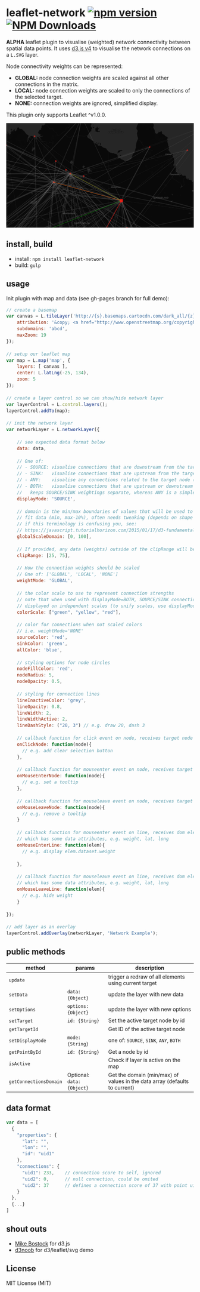 # leaflet-network [![npm version][npm-image]][npm-url] [![NPM Downloads][npm-downloads-image]][npm-url]

**ALPHA** leaflet plugin to visualise (weighted) network connectivity between spatial data points.
It uses [d3.js v4](http://d3js.org) to visualise the network connections on a `L.SVG` layer.

Node connectivity weights can be represented:
- **GLOBAL:** node connection weights are scaled against all other connections in the matrix.
- **LOCAL:** node connection weights are scaled to only the connections of the selected target.
- **NONE:** connection weights are ignored, simplified display.

This plugin only supports Leaflet ^v1.0.0.

![Screenshot](/screenshots/leaflet-network.png?raw=true)

## install, build

* install: `npm install leaflet-network`
* build: `gulp`

## usage

Init plugin with map and data (see gh-pages branch for full demo):

```javascript
// create a basemap
var canvas = L.tileLayer('http://{s}.basemaps.cartocdn.com/dark_all/{z}/{x}/{y}.png', {
	attribution: '&copy; <a href="http://www.openstreetmap.org/copyright">OpenStreetMap</a> &copy; <a href="http://cartodb.com/attributions">CartoDB</a>',
	subdomains: 'abcd',
	maxZoom: 19
});

// setup our leaflet map
var map = L.map('map', {
	layers: [ canvas ],
	center: L.latLng(-25, 134),
	zoom: 5
});

// create a layer control so we can show/hide network layer
var layerControl = L.control.layers();
layerControl.addTo(map);

// init the network layer
var networkLayer = L.networkLayer({

	// see expected data format below
	data: data,

	// One of:
	// - SOURCE: visualise connections that are downstream from the target node
	// - SINK:   visualise connections that are upstream from the target node
	// - ANY:    visualise any connections related to the target node (useful if not concerned with SOURCE/SINKs)
	// - BOTH:   visualise connections that are upstream or downstream from the target node, differs to ANY as it
	//   keeps SOURCE/SINK weightings separate, whereas ANY is a simple merge
	displayMode: 'SOURCE',

	// domain is the min/max boundaries of values that will be used to fit data to the range scale, defaults to auto
	// fit data (min, max-10%), often needs tweaking (depends on shape of your data)
	// if this terminology is confusing you, see:
	// https://javascript.tutorialhorizon.com/2015/01/17/d3-fundamentals-understanding-domain-range-and-scales-in-d3js/
	globalScaleDomain: [0, 100],

	// If provided, any data (weights) outside of the clipRange will be ignored
	clipRange: [25, 75],

	// How the connection weights should be scaled
	// One of: ['GLOBAL', 'LOCAL', 'NONE']
	weightMode: 'GLOBAL',

	// the color scale to use to represent connection strengths
	// note that when used with displayMode=BOTH, SOURCE/SINK connections will be
	// displayed on independent scales (to unify scales, use displayMode=ANY).
	colorScale: ["green", "yellow", "red"],

	// color for connections when not scaled colors
	// i.e. weightMode='NONE'
	sourceColor: 'red',
	sinkColor: 'green',
	allColor: 'blue',

	// styling options for node circles
	nodeFillColor: 'red',
	nodeRadius: 5,
	nodeOpacity: 0.5,

	// styling for connection lines
	lineInactiveColor: 'grey',
	lineOpacity: 0.8,
	lineWidth: 2,
	lineWidthActive: 2,
	lineDashStyle: ("20, 3") // e.g. draw 20, dash 3

	// callback function for click event on node, receives target node
	onClickNode: function(node){
	  // e.g. add clear selection button
	},

	// callback function for mouseenter event on node, receives target node
	onMouseEnterNode: function(node){
	  // e.g. set a tooltip
	},

	// callback function for mouseleave event on node, receives target node
	onMouseLeaveNode: function(node){
	  // e.g. remove a tooltip
	}

	// callback function for mouseenter event on line, receives dom elem
	// which has some data attributes, e.g. weight, lat, long
	onMouseEnterLine: function(elem){
	  // e.g. display elem.dataset.weight

	},

	// callback function for mouseleave event on line, receives dom elem
	// which has some data attributes, e.g. weight, lat, long
	onMouseLeaveLine: function(elem){
	  // e.g. hide weight
	}

});

// add layer as an overlay
layerControl.addOverlay(networkLayer, 'Network Example');
```

## public methods

|method|params|description|
|---|---|---|
|`update`||trigger a redraw of all elements using current target|
|`setData`|`data: {Object}`|update the layer with new data|
|`setOptions`|`options: {Object}`|update the layer with new options|
|`setTarget`|`id: {String}`|Set the active target node by id|
|`getTargetId`||Get ID of the active target node|
|`setDisplayMode`|`mode: {String}`|one of: `SOURCE`, `SINK`, `ANY`, `BOTH`|
|`getPointById`|`id: {String}`|Get a node by id|
|`isActive`||Check if layer is active on the map|
|`getConnectionsDomain`|Optional: `data: {Object}`|Get the domain (min/max) of values in the data array (defaults to current)|

## data format

```javascript
var data = [
  {
    "properties": {
      "lat": "",
      "lon": "",
      "id": "uid1"
    },
    "connections": {
      "uid1": 233,    // connection score to self, ignored
      "uid2": 0,      // null connection, could be omited
      "uid2": 37      // defines a connection score of 37 with point uid2
    }
  },
  {...}
]
```

## shout outs

* [Mike Bostock](https://bost.ocks.org/mike/) for d3.js
* [d3noob](http://bl.ocks.org/d3noob/9267535) for d3/leaflet/svg demo

## License
MIT License (MIT)

[npm-image]: https://badge.fury.io/js/leaflet-network.svg
[npm-url]: https://www.npmjs.com/package/leaflet-network
[npm-downloads-image]: https://img.shields.io/npm/dt/leaflet-network.svg